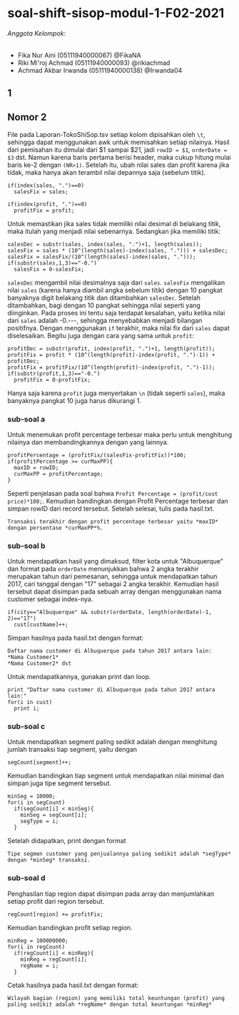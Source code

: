 # soal-shift-sisop-modul-1-F02-2021
###### Anggota Kelompok:
- Fika Nur Aini (05111940000067) @FikaNA
- Riki Mi'roj Achmad (05111940000093) @rikiachmad
- Achmad Akbar Irwanda	(05111940000138) @Irwanda04

## 1
## Nomor 2
File pada Laporan-TokoShiSop.tsv setiap kolom dipisahkan oleh `\t`, sehingga dapat menggunakan awk untuk memisahkan setiap nilainya. Hasil dari pemisahan itu dimulai dari $1 sampai $21, jadi `rowID = $1`, `orderDate = $3` dst. Namun karena baris pertama berisi header, maka cukup hitung mulai baris ke-2 dengan `(NR>1)`.
Setelah itu, ubah nilai sales dan profit karena jika tidak, maka hanya akan terambil nilai depannya saja (sebelum titik).
```
if(index(sales, ".")==0)
  salesFix = sales;
  
if(index(profit, ".")==0)
  profitFix = profit;
```
Untuk memastikan jika sales tidak memiliki nilai desimal di belakang titik, maka itulah yang menjadi nilai sebenarnya. Sedangkan jika memiliki titik:
```
salesDec = substr(sales, index(sales, ".")+1, length(sales));
salesFix = sales * (10^(length(sales)-index(sales, "."))) + salesDec;
salesFix = salesFix/(10^(length(sales)-index(sales, ".")));
if(substr(sales,1,3)=="-0.")
  salesFix = 0-salesFix;
```
`salesDec` mengambil nilai desimalnya saja dari `sales`. `salesFix` mengalikan nilai `sales` (karena hanya diambil angka sebelum titik) dengan 10 pangkat banyaknya digit belakang titik dan ditambahkan `salesDec`. Setelah ditambahkan, bagi dengan 10 pangkat sehingga nilai seperti yang diinginkan. Pada proses ini tentu saja terdapat kesalahan, yaitu ketika nilai dari `sales` adalah -0.---, sehingga menyebabkan menjadi bilangan positifnya. Dengan menggunakan  `if` terakhir, maka nilai fix dari `sales` dapat diselesaikan.
Begitu juga dengan cara yang sama untuk `profit`:
```
profitDec = substr(profit, index(profit, ".")+1, length(profit));
profitFix = profit * (10^(length(profit)-index(profit, ".")-1)) + profitDec;
profitFix = profitFix/(10^(length(profit)-index(profit, ".")-1));
if(substr(profit,1,3)=="-0.")
  profitFix = 0-profitFix;
```
Hanya saja karena `profit` juga menyertakan `\n` (tidak seperti `sales`), maka banyaknya pangkat 10 juga harus dikurangi 1.
### sub-soal a
Untuk menemukan profit percentage terbesar maka perlu untuk menghitung nilainya dan membandingkannya dengan yang lainnya.
```
profitPercentage = (profitFix/(salesFix-profitFix))*100;
if(profitPercentage >= curMaxPP){
  maxID = rowID;
  curMaxPP = profitPercentage;
}
```
Seperti penjelasan pada soal bahwa `Profit Percentage = (profit/cost price)*100;`. Kemudian bandingkan dengan Profit Percentage terbesar dan simpan rowID dari record tersebut.
Setelah selesai, tulis pada hasil.txt.
```
Transaksi terakhir dengan profit percentage terbesar yaitu *maxID* dengan persentase *curMaxPP*%.
```
### sub-soal b
Untuk mendapatkan hasil yang dimaksud, filter kota untuk "Albuquerque" dan format pada `orderDate` menunjukkan bahwa 2 angka terakhir merupakan tahun dari pemesanan, sehingga untuk mendapatkan tahun 2017, cari tanggal dengan "17" sebagai 2 angka terakhir. Kemudian hasil tersebut dapat disimpan pada sebuah array dengan menggunakan nama customer sebagai index-nya.
```
if(city=="Albuquerque" && substr(orderDate, length(orderDate)-1, 2)=="17")
  cust[custName]++;
```
Simpan hasilnya pada hasil.txt dengan format:
```
Daftar nama customer di Albuquerque pada tahun 2017 antara lain:
*Nama Customer1*
*Nama Customer2* dst
```
Untuk mendapatkannya, gunakan print dan loop.
```
print "Daftar nama customer di Albuquerque pada tahun 2017 antara lain:"
for(i in cust)
  print i;
```
### sub-soal c
Untuk mendapatkan segment paling sedikit adalah dengan menghitung jumlah transaksi tiap segment, yaitu dengan
```
segCount[segment]++;
```
Kemudian bandingkan tiap segment untuk mendapatkan nilai minimal dan simpan juga tipe segment tersebut.
```
minSeg = 10000;
for(i in segCount)
  if(segCount[i] < minSeg){
    minSeg = segCount[i];
    segType = i;
  }
```
Setelah didapatkan, print dengan format
```
Tipe segmen customer yang penjualannya paling sedikit adalah *segType* dengan *minSeg* transaksi.
```
### sub-soal d
Penghasilan tiap region dapat disimpan pada array dan menjumlahkan setiap profit dari region tersebut.
```
regCount[region] += profitFix;
```
Kemudian bandingkan profit setiap region.
```
minReg = 100000000;
for(i in regCount)
  if(regCount[i] < minReg){
    minReg = regCount[i];
    regName = i;
  }
```
Cetak hasilnya pada hasil.txt dengan format:
```
Wilayah bagian (region) yang memiliki total keuntungan (profit) yang paling sedikit adalah *regName* dengan total keuntungan *minReg*
```
